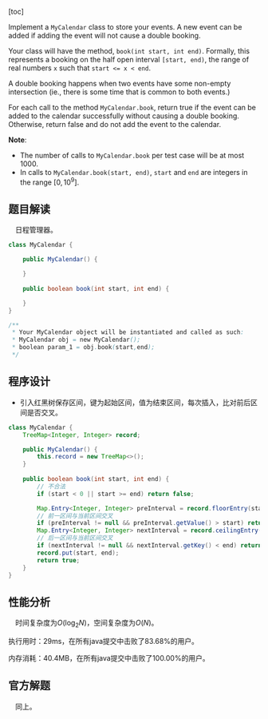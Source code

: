 [toc]

Implement a `MyCalendar` class to store your events. A new event can be added if adding the event will not cause a double booking.

Your class will have the method, `book(int start, int end)`. Formally, this represents a booking on the half open interval `[start, end)`, the range of real numbers `x` such that `start <= x < end`.

A double booking happens when two events have some non-empty intersection (ie., there is some time that is common to both events.)

For each call to the method `MyCalendar.book`, return true if the event can be added to the calendar successfully without causing a double booking. Otherwise, return false and do not add the event to the calendar.



**Note**:

* The number of calls to `MyCalendar.book` per test case will be at most $1000$.
* In calls to `MyCalendar.book(start, end)`, `start` and `end` are integers in the range $[0, 10^9]$.



## 题目解读

&emsp;日程管理器。

```java
class MyCalendar {

    public MyCalendar() {

    }
    
    public boolean book(int start, int end) {

    }
}

/**
 * Your MyCalendar object will be instantiated and called as such:
 * MyCalendar obj = new MyCalendar();
 * boolean param_1 = obj.book(start,end);
 */
```

## 程序设计

* 引入红黑树保存区间，键为起始区间，值为结束区间，每次插入，比对前后区间是否交叉。

```java
class MyCalendar {
    TreeMap<Integer, Integer> record;

    public MyCalendar() {
        this.record = new TreeMap<>();
    }
    
    public boolean book(int start, int end) {
        // 不合法
        if (start < 0 || start >= end) return false;

        Map.Entry<Integer, Integer> preInterval = record.floorEntry(start);
        // 前一区间与当前区间交叉
        if (preInterval != null && preInterval.getValue() > start) return false;
        Map.Entry<Integer, Integer> nextInterval = record.ceilingEntry(start);
        // 后一区间与当前区间交叉
        if (nextInterval != null && nextInterval.getKey() < end) return false;
        record.put(start, end);
        return true;
    }
}
```

## 性能分析

&emsp;时间复杂度为$O(\log_2N)$，空间复杂度为$O(N)$。

执行用时：29ms，在所有java提交中击败了83.68%的用户。

内存消耗：40.4MB，在所有java提交中击败了100.00%的用户。

## 官方解题

&emsp;同上。